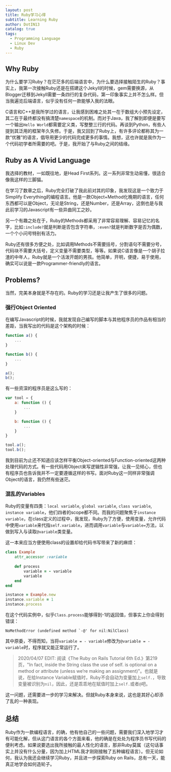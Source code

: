 ```yaml
---
layout: post
title: Ruby学习心得
subtitle: Learning Ruby
author: DotIN13
catalog: true
tags:
  - Programming Language
  - Linux Dev
  - Ruby
---
```


## Why Ruby

为什么要学习Ruby？在茫茫多的后端语言中，为什么要选择接触陌生的Ruby？事实上，我第一次接触Ruby还是在搭建这个Jekyll的时候，gem需要换源，从Blogger迁移到Jekyll需要一条四行的复杂代码，第一印象事实上并不怎么样。但当我遍览后端语言，似乎没有任何一款能够入我的法眼。

C语言和C++是我所学过的语言，让我感到困难之处其一在于数组大小预先设定，其二在于最终都没有搞清楚`namespace`的机制。而对于Java，我了解到即便是要写一个输出`Hello World`都需要定义类，写整整三行的代码。再谈到Python，有些人提到其泛用的框架年久失修。于是，我又回到了Ruby上，有许多评论都称其为一款“优雅”的语言，倡导用更少的代码完成更多的事情。我想，这也许就是我作为一个代码初学者所需要的吧。于是，我开始了与Ruby之间的结缘。

## Ruby as A Vivid Language

我选择的教材，一如既往地，是Head First系列。这一系列非常生动易懂，很适合像我这样的三脚猫。

在学习了数章之后，Ruby完全打破了我此前对其的印象，我发现这是一个致力于Simplify Everything的编程语言。他是一款Object+Method化晚期的语言，任何东西都可以是Object，无论是String，还是Number，还是Array，这倒也是与我此前学习的Javascript有一些异曲同工之妙。

另一个有趣之处在于，Ruby的Methods都采用了非常容易理解、容易记忆的名字，比如`:include?`就是判断是否包含字符串，`:even?`就是判断数字是否为偶数，一个个小问号特别有活力。

Ruby还有很多方便之处，比如调用Methods不需要括号，分割语句不需要分号，代码块不需要大括号，定义变量不需要类型，等等。如果说C语言像是一个胡子拉渣的中年人，Ruby就是一个活泼开朗的男孩。他简单，开明，便捷，易于使用，确实可以说是一款Programmer-friendly的语言。

## Problems?

当然，完美本身就是不存在的。Ruby的学习还是让我产生了很多的问题。

### 强行Object Oriented

在编写Javascript的时候，我就发现自己编写的脚本与其他程序员的作品有相当的差距，当我写出的代码是这个架构的时候：

```javascript
function a() {
    ...
}

function b() {
    ...
}

a();
b();
```

有一些资深的程序员是这么写的：

```javascript
var tool = {
    a: function () {
        ...
    }

    b: function () {
        ...
    }
}

tool.a();
tool.b();
```
我到目前为止还不知道应该怎样平衡Object-oriented与Function-oriented这两种处理代码的方式。有一些代码用Object来写逻辑性非常强，让我一见倾心，但也有程序员也告诉我并不一定要遵循这样的书写。面对Ruby这一同样非常强调Object的语言，我仍然有些迷茫。

### 混乱的Variables

Ruby的变量有四类：`local variable`, `global variable`, `class variable`, `instance variable`，他们四者的scope都不同。而我的问题聚焦于`instance variable`，在class定义的过程中，我发现，Ruby为了方便，使用变量，允许代码中使用`variable`来代指`self.variable`，进而调用`variable`与`variable=`方法，以做到写入与读取`@variable`类变量。

这一本来应当方便使用class的设置却给代码书写带来了新的麻烦：

```ruby
class Example
    attr_accessor :variable
    
    def process
        variable = - variable
        variable
    end
end

instance = Example.new
instance.variable = 1
instance.process
```

在这个代码实例中，似乎`Class.process`能够得到-1的返回值，但事实上你会得到错误：

```
NoMethodError (undefined method `-@' for nil:NilClass)
```

其中原委，不得而知，当将`variable = - variable`修改为`@variable = - variable`时，程序就又能正常运行了。

> 2020/04/07 EDIT: 阅读《The Ruby on Rails Tutorial 6th Ed.》第219页，"In fact, inside the String class the use of self. is optional on a method or attribute (unless we’re making an assignment)"。也就是说，在给Instance Variable赋值时，Ruby不会自动为变量加上`self.`，导致变量被识别为`nil`，因此，还是乖乖地在赋值时加上`self.`或者`@`吧。

这一问题，还需要进一步的学习来解决。但就Ruby本身来说，这也是其好心却添了乱的一种表现。

## 总结

Ruby作为一款编程语言，的确，他有他自己的一些问题，需要我们深入地学习才有可能化解，但从这门语言的各个方面来看，他的确是在处处为程序员书写代码的便利考虑。如果说要选出我所接触的最人性化的语言，那非Ruby莫属（这句话事实上并没有什么分量，因为加上HTML我才刚刚接触了五种编程语言）。但无论如何，我认为我还会继续学习Ruby，并且进一步探索Ruby on Rails，总有一天，能真正地学会如何造轮子。
